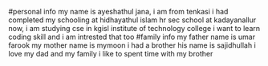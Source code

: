 #personal info
my name is ayeshathul jana, i am from tenkasi
i had completed my schooling at hidhayathul islam hr sec school at kadayanallur
now, i am studying cse in kgisl institute of technology college
i want to learn coding skill and i am intrested that too
#family info
my father name is umar farook
my mother name is mymoon
i had a brother
his name is sajidhullah
i love my dad and my family
i like to spent time with my brother
